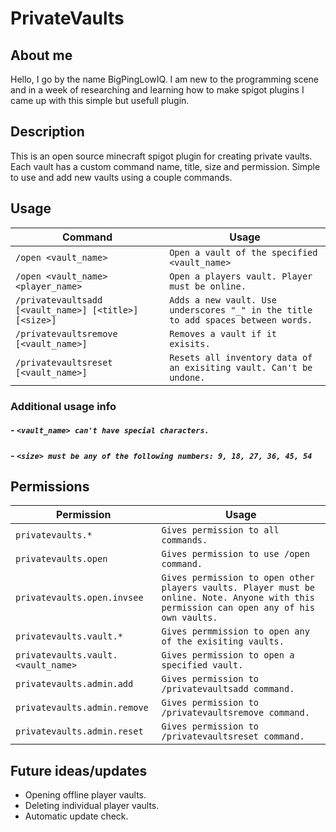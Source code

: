 # PrivateVaults

## About me

Hello, I go by the name BigPingLowIQ. I am new to the programming scene and in a week of researching and learning how to make spigot plugins I came up with 
this simple but usefull plugin. 


## Description

This is an open source minecraft spigot plugin for creating private vaults. Each vault has a custom command name, title, size and permission. 
Simple to use and add new vaults using a couple commands.

## Usage

| Command | Usage |
| --- | --- |
| `/open <vault_name>` | `Open a vault of the specified <vault_name>` |
| `/open <vault_name> <player_name>` | `Open a players vault. Player must be online.` |
| `/privatevaultsadd [<vault_name>] [<title>] [<size>]` | `Adds a new vault. Use underscores "_" in the title to add spaces between words.` |
| `/privatevaultsremove [<vault_name>]` | `Removes a vault if it exisits.` |
| `/privatevaultsreset [<vault_name>]` | `Resets all inventory data of an exisiting vault. Can't be undone.`
### Additional usage info
##### - `<vault_name> can't have special characters.`
##### - `<size> must be any of the following numbers: 9, 18, 27, 36, 45, 54`

## Permissions

| Permission | Usage |
| --- | --- |
| `privatevaults.*` | `Gives permission to all commands.` |
| `privatevaults.open` | `Gives permission to use /open command.` |
| `privatevaults.open.invsee` | `Gives permission to open other players vaults. Player must be online. Note. Anyone with this permission can open any of his own vaults.`|
| `privatevaults.vault.* ` | `Gives permmission to open any of the exisiting vaults.` |
| `privatevaults.vault.<vault_name>` | `Gives permission to open a specified vault.` |
| `privatevaults.admin.add` | `Gives permission to /privatevaultsadd command.` |
| `privatevaults.admin.remove` | `Gives permission to /privatevaultsremove command.` |
| `privatevaults.admin.reset` | `Gives permission to /privatevaultsreset command.` |

## Future ideas/updates

- Opening offline player vaults.
- Deleting individual player vaults.
- Automatic update check.

